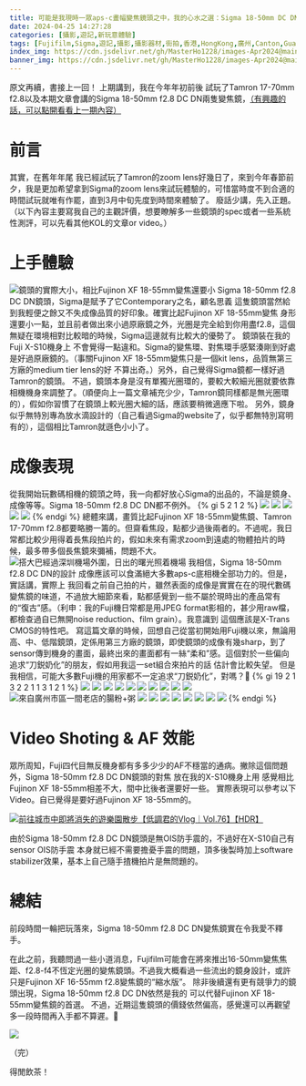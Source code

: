 ```yaml
---
title: 可能是我現時一眾aps-c畫幅變焦鏡頭之中，我的心水之選：Sigma 18-50mm DC DN(Fuji X-Mount)鏡頭體驗
date: 2024-04-25 14:27:28
categories: [攝影,遊記,新玩意體驗]
tags: [Fujifilm,Sigma,遊記,攝影,攝影器材,街拍,香港,HongKong,廣州,Canton,Guangzhou]
index_img: https://cdn.jsdelivr.net/gh/MasterHo1228/images-Apr2024@main/20240321-DSCF3257.jpg
banner_img: https://cdn.jsdelivr.net/gh/MasterHo1228/images-Apr2024@main/20240320-DSCF3017.jpg
---
```


原文再續，書接上一回！
上期講到，我在今年年初前後 試玩了Tamron 17-70mm f2.8以及本期文章會講的Sigma 18-50mm f2.8 DC DN兩隻變焦鏡，[（有興趣的話，可以點開看看上一期內容）](https://jonyho1228.xyz/2024/04/12/Tamron-1770-F28-Lens-User-Review/)

# 前言
其實，在舊年年尾 我已經試玩了Tamron的zoom lens好幾日了，來到今年春節前夕，我是更加希望拿到Sigma的zoom lens來試玩體驗的，可惜當時度不到合適的時間試玩就唯有作罷，直到3月中旬先度到時間來體驗了。
廢話少講，先入正題。
（以下內容主要寫我自己的主觀評價，想要瞭解多一些鏡頭的spec或者一些系統性測評，可以先看其他KOL的文章or video。）

# 上手體驗
![鏡頭的實際大小，相比Fujinon XF 18-55mm變焦還要小](https://cdn.jsdelivr.net/gh/MasterHo1228/images-Apr2024@main/IMG_4005.jpg)
Sigma 18-50mm f2.8 DC DN鏡頭，Sigma是賦予了它Contemporary之名，顧名思義 這隻鏡頭當然給到我輕便之餘又不失成像品質的好印象。確實比起Fujinon XF 18-55mm變焦 身形還要小一點，並且前者做出來小過原廠鏡之外，光圈是完全給到你用盡f2.8，這個無疑在環境相對比較暗的時候，Sigma這邊就有比較大的優勢了。
鏡頭裝在我的Fuji X-S10機身上 不會覺得一點違和。Sigma的變焦環、對焦環手感緊湊剛到好處 是好過原廠鏡的。（事關Fujinon XF 18-55mm變焦只是一個kit lens，品質無第三方廠的medium tier lens的好 不算出奇。）另外，自己覺得Sigma鏡都一樣好過Tamron的鏡頭。
不過，鏡頭本身是沒有單獨光圈環的，要較大較細光圈就要依靠相機機身來調整了。（順便向上一篇文章補充少少，Tamron鏡同樣都是無光圈環的），假如你習慣了在鏡頭上較光圈大細的話，應該要稍微適應下啦。
另外，鏡身似乎無特別專為放水滴設計的（自己看過Sigma的website了，似乎都無特別寫明有的），這個相比Tamron就遜色小小了。

# 成像表現
從我開始玩數碼相機的鏡頭之時，我一向都好放心Sigma的出品的，不論是鏡身、成像等等。Sigma 18-50mm f2.8 DC DN都不例外。
{% gi 5 2 1 2 %}
  ![](https://cdn.jsdelivr.net/gh/MasterHo1228/images-Apr2024@main/20240321-DSCF3245.jpg) 
  ![](https://cdn.jsdelivr.net/gh/MasterHo1228/images-Apr2024@main/20240321-DSCF3247.jpg)
  ![](https://cdn.jsdelivr.net/gh/MasterHo1228/images-Apr2024@main/20240324-DSCF3393.jpg)
  ![](https://cdn.jsdelivr.net/gh/MasterHo1228/images-Apr2024@main/20240321-DSCF3257.jpg)
  ![](https://cdn.jsdelivr.net/gh/MasterHo1228/images-Apr2024@main/20240321-DSCF3249.jpg)
{% endgi %}
總體來講，畫質比起Fujinon XF 18-55mm變焦鏡、Tamron 17-70mm f2.8都要略勝一籌的。但齋看焦段，點都少過後兩者的。不過呢，我日常都比較少用得着長焦段拍片的，假如未來有需求zoom到遠處的物體拍片的時候，最多帶多個長焦鏡來彌補，問題不大。
![搭大巴經過深圳機場外圍，日出的曙光照着機場](https://cdn.jsdelivr.net/gh/MasterHo1228/images-Apr2024@main/20240320-DSCF2973.jpg)
我相信，Sigma 18-50mm f2.8 DC DN的設計 成像應該可以食滿絕大多數aps-c底相機全部功力的。但是，實話講，實際上 我回看之前自己拍的片，雖然表面的成像是實實在在的現代數碼變焦鏡的味道，不過放大細節來看，點都感覺到一些不屬於現時出的產品常有的“復古”感。（利申：我的Fuji機日常都是用JPEG format影相的，甚少用raw檔，都檢查過自已無開noise reduction、film grain）。我意識到 這個應該是X-Trans CMOS的特性吧。
寫這篇文章的時候，回想自己從當初開始用Fuji機以來，無論用高、中、低階鏡頭，定係用第三方廠的鏡頭，即使鏡頭的成像有幾sharp，到了sensor傳到機身的畫面，最終出來的畫面都有一絲“柔和”感。這個對於一些偏向追求“刀鋭奶化”的朋友，假如用我這一set組合來拍片的話 估計會比較失望。
但是 我相信，可能大多數Fuji機的用家都不一定追求“刀鋭奶化”，對嗎？🤭
{% gi 19 2 1 3 2 2 1 1 3 1 2 1 %}
  ![](https://cdn.jsdelivr.net/gh/MasterHo1228/images-Apr2024@main/20240320-DSCF3002.jpg)
  ![](https://cdn.jsdelivr.net/gh/MasterHo1228/images-Apr2024@main/20240320-DSCF3014.jpg)
  ![](https://cdn.jsdelivr.net/gh/MasterHo1228/images-Apr2024@main/20240320-DSCF3087.jpg)
  ![](https://cdn.jsdelivr.net/gh/MasterHo1228/images-Apr2024@main/20240320-DSCF3017.jpg)
  ![](https://cdn.jsdelivr.net/gh/MasterHo1228/images-Apr2024@main/20240320-DSCF3018.jpg)
  ![](https://cdn.jsdelivr.net/gh/MasterHo1228/images-Apr2024@main/20240320-DSCF3021.jpg)
  ![](https://cdn.jsdelivr.net/gh/MasterHo1228/images-Apr2024@main/20240320-DSCF3056.jpg)
  ![](https://cdn.jsdelivr.net/gh/MasterHo1228/images-Apr2024@main/20240320-DSCF3059.jpg)
  ![](https://cdn.jsdelivr.net/gh/MasterHo1228/images-Apr2024@main/20240320-DSCF3197.jpg)
  ![](https://cdn.jsdelivr.net/gh/MasterHo1228/images-Apr2024@main/20240320-DSCF3196.jpg)
  ![來自廣州市區一間老店的腸粉+粥](https://cdn.jsdelivr.net/gh/MasterHo1228/images-Apr2024@main/20240321-DSCF3220.jpg)
  ![](https://cdn.jsdelivr.net/gh/MasterHo1228/images-Apr2024@main/20240329-DSCF3642.jpg)
  ![](https://cdn.jsdelivr.net/gh/MasterHo1228/images-Apr2024@main/20240329-DSCF3490.jpg)
  ![](https://cdn.jsdelivr.net/gh/MasterHo1228/images-Apr2024@main/20240329-DSCF3587.jpg)
  ![](https://cdn.jsdelivr.net/gh/MasterHo1228/images-Apr2024@main/20240329-DSCF3597.jpg)
  ![](https://cdn.jsdelivr.net/gh/MasterHo1228/images-Apr2024@main/20240329-DSCF3605.jpg)
  ![](https://cdn.jsdelivr.net/gh/MasterHo1228/images-Apr2024@main/20240329-DSCF3622.jpg)
  ![](https://cdn.jsdelivr.net/gh/MasterHo1228/images-Apr2024@main/20240329-DSCF3623.jpg)
  ![](https://cdn.jsdelivr.net/gh/MasterHo1228/images-Apr2024@main/20240329-DSCF3640.jpg)
{% endgi %}

# Video Shoting & AF 效能
眾所周知，Fuji四代目無反機身都有多多少少的AF不穩當的通病。撇除這個問題外，Sigma 18-50mm f2.8 DC DN鏡頭的對焦 放在我的X-S10機身上用 感覺相比Fujinon XF 18-55mm相差不大，間中比後者還要好一些。
實際表現可以參考以下Video。自已覺得是要好過Fujinon XF 18-55mm的。

[![前往城市中即將消失的遊樂園散步【低調君的Vlog｜Vol.76】【HDR】](https://img.youtube.com/vi/4wl3BTjTVAE/0.jpg)](https://youtu.be/4wl3BTjTVAE)

由於Sigma 18-50mm f2.8 DC DN鏡頭是無OIS防手震的，不過好在X-S10自己有sensor OIS防手震 本身就已經不需要擔憂手震的問題，頂多後製時加上software stabilizer效果，基本上自己隨手揸機拍片是無問題的。

# 總結
前段時間一輪把玩落來，Sigma 18-50mm f2.8 DC DN變焦鏡實在令我愛不釋手。

在此之前，我聽問過一些小道消息，Fujifilm可能會在將來推出16-50mm變焦焦距、f2.8-f4不恆定光圈的變焦鏡頭。不過我大概看過一些流出的鏡身設計，或許只是Fujinon XF 16-55mm f2.8變焦鏡的“縮水版”。
除非後續還有更有競爭力的鏡頭出現，Sigma 18-50mm f2.8 DC DN依然是我的 可以代替Fujinon XF 18-55mm變焦鏡的首選。
不過，近期這隻鏡頭的價錢依然偏高，感覺還可以再觀望多一段時間再入手都不算遲。🤔

![](https://cdn.jsdelivr.net/gh/MasterHo1228/images-Apr2024@main/20240320-DSCF3022.jpg)

（完）

得閒飲茶！
